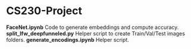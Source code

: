# CS230-Project
**FaceNet.ipynb** Code to generate embeddings and compute accuracy.
**split_lfw_deepfunneled.py** Helper script to create Train/Val/Test images folders.
**generate_encodings.ipynb** Helper script.
